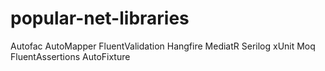 # popular-net-libraries
Autofac AutoMapper FluentValidation Hangfire MediatR Serilog xUnit Moq FluentAssertions AutoFixture
